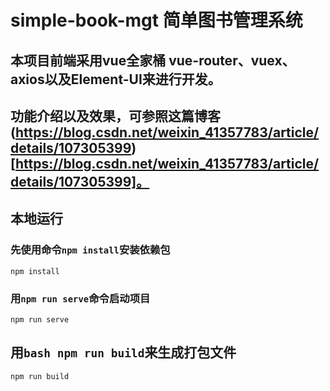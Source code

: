 #  simple-book-mgt 简单图书管理系统

## 本项目前端采用vue全家桶 vue-router、vuex、axios以及Element-UI来进行开发。

## 功能介绍以及效果，可参照这篇博客(https://blog.csdn.net/weixin_41357783/article/details/107305399)[https://blog.csdn.net/weixin_41357783/article/details/107305399]。

## 本地运行

### 先使用命令```npm install```安装依赖包
```
npm install
```

### 用```npm run serve```命令启动项目
```
npm run serve
```

## 用```bash npm run build```来生成打包文件
```bash
npm run build
```
